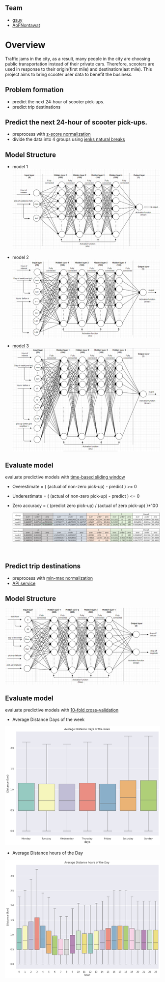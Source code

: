 ## Team
- [gsuy](https://github.com/gsuy)
- [AoFNontawat](https://github.com/AoFNontawat)

# Overview
Traffic jams in the city, as a result, many people in the city are choosing public transportation instead of their private cars. Therefore, scooters are used in response to their origin(first mile) and destination(last mile). This project aims to bring scooter user data to benefit the business.

## Problem formation
- predict the next 24-hour of scooter pick-ups.
- predict trip destinations


## Predict the next 24-hour of scooter pick-ups.
- preprocess with [z-score normalization](https://en.wikipedia.org/wiki/Standard_score)
- divide the data into 4 groups using [jenks natural breaks](https://en.wikipedia.org/wiki/Jenks_natural_breaks_optimization)

## Model Structure
- model 1
    ![image](img/model_pick-up_1.png)

- model 2
    ![image](img/model_pick-up_2.png)

- model 3
    ![image](img/model_pick-up_3.png)

## Evaluate model
evaluate predictive models with [time-based sliding window](https://www.google.com/search?q=time-based+sliding+window)

- Overestimate = ( (actual of non-zero pick-up) - predict ) >= 0  
- Underestimate = ( (actual of non-zero pick-up) - predict ) <= 0 
- Zero accuracy = ( (predict zero pick-up) / (actual of zero pick-up) )*100

   ![image](img/evaluate.png)
<br><br><br>

## Predict trip destinations
- preprocess with [min-max normalization](https://towardsdatascience.com/everything-you-need-to-know-about-min-max-normalization-in-python-b79592732b79)
- [API service](https://github.com/gsuy/destination-service)

## Model Structure
   ![image](img/model_destination.png)

## Evaluate model
evaluate predictive models with [10-fold cross-validation](https://en.wikipedia.org/wiki/Cross-validation_(statistics))

- Average Distance Days of the week

![image](img/evaluate-days.png)


- Average Distance hours of the Day

![image](img/evaluate-hour.png)